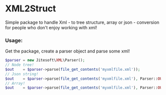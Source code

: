 # XML2Struct
Simple package to handle Xml - to tree structure, array or json - conversion for people who don't enjoy working with xml!  


### Usage:
Get the package, create a parser object and parse some xml!  
```php
$parser = new Jitesoft\XML\Parser();
// Node tree!
$out    = $parser->parse(file_get_contents('myxmlfile.xml'));
// Json string!
$out    = $parser->parse(file_get_contents('myxmlfile.xml'), Parser::OUT_TYPE_JSON);
// Array!
$out    = $parser->parse(file_get_contents('myxmlfile.xml'), Parser::OUT_TYPE_ARRAY);
```
